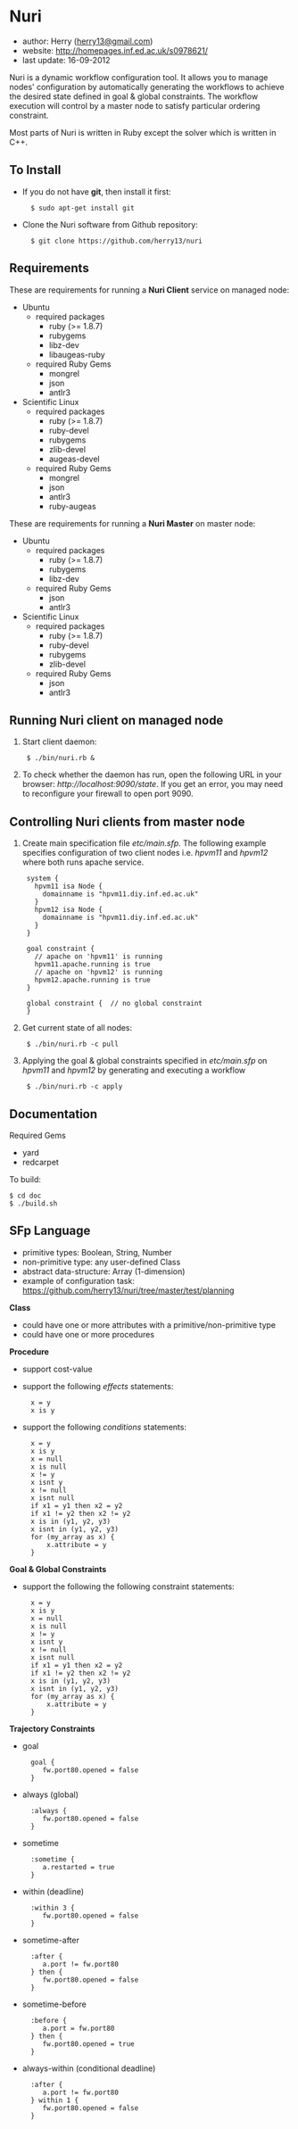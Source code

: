 Nuri
====
- author: Herry (herry13@gmail.com)
- website: http://homepages.inf.ed.ac.uk/s0978621/
- last update: 16-09-2012
 
Nuri is a dynamic workflow configuration tool. It allows you to manage nodes' configuration by automatically generating the workflows to achieve the desired state defined in goal & global constraints. The workflow execution will control by a master node to satisfy particular ordering constraint.

Most parts of Nuri is written in Ruby except the solver which is written in C++.

To Install
----------
- If you do not have **git**, then install it first:

		$ sudo apt-get install git


- Clone the Nuri software from Github repository:

		$ git clone https://github.com/herry13/nuri


Requirements
------------
These are requirements for running a **Nuri Client** service on managed node:
- Ubuntu
	- required packages
		- ruby (>= 1.8.7)
		- rubygems
		- libz-dev
		- libaugeas-ruby
	- required Ruby Gems
		- mongrel
		- json
		- antlr3
- Scientific Linux
	- required packages
		- ruby (>= 1.8.7)
		- ruby-devel
		- rubygems
		- zlib-devel
		- augeas-devel
	- required Ruby Gems
		- mongrel
		- json
		- antlr3
		- ruby-augeas

These are requirements for running a **Nuri Master** on master node:
- Ubuntu
	- required packages
		- ruby (>= 1.8.7)
		- rubygems
		- libz-dev
	- required Ruby Gems
		- json
		- antlr3
- Scientific Linux
	- required packages
		- ruby (>= 1.8.7)
		- ruby-devel
		- rubygems
		- zlib-devel
	- required Ruby Gems
		- json
		- antlr3

Running Nuri client on managed node
-----------------------------------
1. Start client daemon:

		$ ./bin/nuri.rb &

2. To check whether the daemon has run, open the following URL in your browser: *http://localhost:9090/state*.
   If you get an error, you may need to reconfigure your firewall to open port 9090. 

Controlling Nuri clients from master node
-----------------------------------------
1. Create main specification file *etc/main.sfp*. The following example specifies configuration of two client nodes i.e.
   *hpvm11* and *hpvm12* where both runs apache service.

		system {
		  hpvm11 isa Node {
		    domainname is "hpvm11.diy.inf.ed.ac.uk"
		  }
		  hpvm12 isa Node {
		    domainname is "hpvm11.diy.inf.ed.ac.uk"
		  }
		}

		goal constraint {
		  // apache on 'hpvm11' is running
		  hpvm11.apache.running is true
		  // apache on 'hpvm12' is running
		  hpvm12.apache.running is true
		}
		
		global constraint {  // no global constraint
		}

2. Get current state of all nodes:

		$ ./bin/nuri.rb -c pull

3. Applying the goal & global constraints specified in *etc/main.sfp* on *hpvm11* and *hpvm12*
   by generating and executing a workflow

		$ ./bin/nuri.rb -c apply

Documentation
-------------
Required Gems
- yard
- redcarpet

To build:

    $ cd doc
    $ ./build.sh

SFp Language
------------
- primitive types: Boolean, String, Number
- non-primitive type: any user-defined Class
- abstract data-structure: Array (1-dimension)
- example of configuration task:
	https://github.com/herry13/nuri/tree/master/test/planning

**Class**
- could have one or more attributes with a primitive/non-primitive type
- could have one or more procedures

**Procedure**
- support cost-value
- support the following *effects* statements:

		x = y
		x is y

- support the following *conditions* statements:

		x = y
		x is y
		x = null
		x is null
		x != y
		x isnt y
		x != null
		x isnt null
		if x1 = y1 then x2 = y2
		if x1 != y2 then x2 != y2
		x is in (y1, y2, y3)
		x isnt in (y1, y2, y3)
		for (my_array as x) {
			x.attribute = y
		}

**Goal & Global Constraints**
- support the following the following constraint statements:

		x = y
		x is y
		x = null
		x is null
		x != y
		x isnt y
		x != null
		x isnt null
		if x1 = y1 then x2 = y2
		if x1 != y2 then x2 != y2
		x is in (y1, y2, y3)
		x isnt in (y1, y2, y3)
		for (my_array as x) {
			x.attribute = y
		}

**Trajectory Constraints**
- goal

		goal {
		   fw.port80.opened = false
		}

- always (global)

		:always {
		   fw.port80.opened = false
		}

- sometime

		:sometime {
		   a.restarted = true
		}

- within (deadline)

		:within 3 {
		   fw.port80.opened = false
		}

- sometime-after

		:after {
		   a.port != fw.port80
		} then {
		   fw.port80.opened = false
		}

- sometime-before

		:before {
		   a.port = fw.port80
		} then {
		   fw.port80.opened = true
		}

- always-within (conditional deadline)

		:after {
		   a.port != fw.port80
		} within 1 {
		   fw.port80.opened = false
		}


